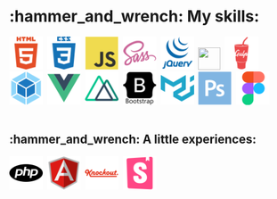 <h1>:hammer_and_wrench: My skills:</h1>

<div>
  <img src="https://github.com/devicons/devicon/blob/master/icons/html5/html5-plain-wordmark.svg" title="html5" width="60" height="60" />&nbsp;
  <img src="https://github.com/devicons/devicon/blob/master/icons/css3/css3-plain-wordmark.svg" title="css3" width="60" height="60" />&nbsp;
  <img src="https://github.com/devicons/devicon/blob/master/icons/javascript/javascript-original.svg" title="js" width="60" height="60" />&nbsp;
  <img src="https://github.com/devicons/devicon/blob/master/icons/sass/sass-original.svg" title="sass" width="60" height="60" />&nbsp;
  <img src="https://github.com/devicons/devicon/blob/master/icons/jquery/jquery-plain-wordmark.svg" title="pug" width="60" height="60" />&nbsp;
  <img src="https://camo.githubusercontent.com/2eb688a747805c9acd144faf728c8a30f86fc4ca5fb39e6528232f0372151364/68747470733a2f2f63646e2e7261776769742e636f6d2f7075676a732f7075672d6c6f676f2f656563343336636565386664396431373236643738333963626539396431663639343639326330632f5356472f7075672d66696e616c2d6c6f676f2d5f2d636f6c6f75722d3132382e737667" width="40" height="40" />&nbsp;
  <img src="https://github.com/devicons/devicon/blob/master/icons/gulp/gulp-plain.svg" title="pug" width="60" height="60" />&nbsp;
  <img src="https://github.com/devicons/devicon/blob/master/icons/webpack/webpack-original.svg" title="webpack" width="60" height="60" />&nbsp;
  <img src="https://github.com/devicons/devicon/blob/master/icons/vuejs/vuejs-original.svg" title="vuejs" width="60" height="60" />&nbsp;
  <img src="https://github.com/devicons/devicon/blob/master/icons/nuxtjs/nuxtjs-original.svg" title="nuxtjs" width="60" height="60" />&nbsp;
  <img src="https://github.com/devicons/devicon/blob/master/icons/bootstrap/bootstrap-plain-wordmark.svg" title="bootstrap" width="60" height="60" />&nbsp;
  <img src="https://github.com/devicons/devicon/blob/master/icons/materialui/materialui-plain.svg" title="materialize" width="60" height="60" />&nbsp;
  <img src="https://github.com/devicons/devicon/blob/master/icons/photoshop/photoshop-plain.svg" title="photoshop" width="60" height="60" />&nbsp;
  <img src="https://github.com/devicons/devicon/blob/master/icons/figma/figma-original.svg" title="figma" width="60" height="60" />&nbsp;
</div>
<br>
<h2>:hammer_and_wrench: A little experiences:</h2>
<div>
  <img src="https://github.com/devicons/devicon/blob/master/icons/php/php-plain.svg" title="php" width="60" height="60" />&nbsp;
  <img src="https://github.com/devicons/devicon/blob/master/icons/angularjs/angularjs-original.svg" title="angular" width="60" height="60" />&nbsp;
  <img src="https://github.com/devicons/devicon/blob/master/icons/knockout/knockout-plain-wordmark.svg" title="knockoutjs" width="60" height="60" />&nbsp;
  <img src="https://github.com/devicons/devicon/blob/master/icons/storybook/storybook-original.svg" title="storybook" width="60" height="60" />&nbsp;
</div>
<!--
**ogairodion/ogairodion** is a ✨ _special_ ✨ repository because its `README.md` (this file) appears on your GitHub profile.

Here are some ideas to get you started:

- 🔭 I’m currently working on ...
- 🌱 I’m currently learning ...
- 👯 I’m looking to collaborate on ...
- 🤔 I’m looking for help with ...
- 💬 Ask me about ...
- 📫 How to reach me: ...
- 😄 Pronouns: ...
- ⚡ Fun fact: ...
-->
